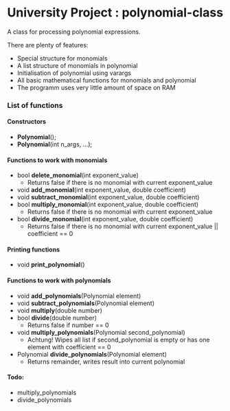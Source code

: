 # University Project : polynomial-class

A class for processing polynomial expressions.

There are plenty of features:
- Special structure for monomials
- A list structure of monomials in polynomial
- Initialisation of polynomial using varargs
- All basic mathematical functions for monomials and polynomial
- The programm uses very little amount of space on RAM

### List of functions

#### Constructors
- **Polynomial**();
- **Polynomial**(int n_args, ...);

#### Functions to work with monomials
- bool **delete_monomial**(int exponent_value)
  - Returns false if there is no monomial with current exponent_value
- void **add_monomial**(int exponent_value, double coefficient)
- void **subtract_monomial**(int exponent_value, double coefficient)
- bool **multiply_monomial**(int exponent_value, double coefficient)
  - Returns false if there is no monomial with current exponent_value
- bool **divide_monomial**(int exponent_value, double coefficient)
  - Returns false if there is no monomial with current exponent_value || coefficient == 0

#### Printing functions
- void **print_polynomial**()

#### Functions to work with polynomials
- void **add_polynomials**(Polynomial element)
- void **subtract_polynomials**(Polynomial element)
- void **multiply**(double number)
- bool **divide**(double number)
  - Returns false if number == 0
- void **multiply_polynomials**(Polynomial second_polynomial)
  - Achtung! Wipes all list if second_polynomial is empty or has one element with coefficient == 0
- Polynomial **divide_polynomials**(Polynomial element)
  - Returns remainder, writes result into current polynomial

#### Todo:
- multiply_polynomials
- divide_polynomials
